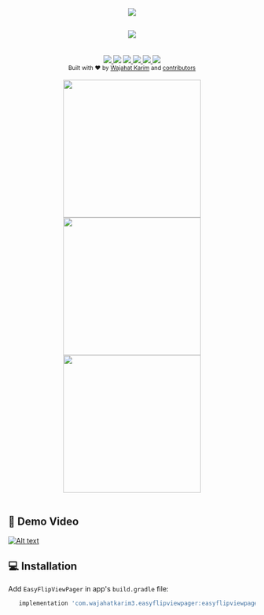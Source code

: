 <div align="center"><img src="https://raw.githubusercontent.com/wajahatkarim3/EasyFlipViewPager/master/Art/easyflipviewpager_logo.png"/></div>
<h2 align="center"><a href="https://twitter.com/intent/tweet?url=https%3A%2F%2Fgithub.com%2Fwajahatkarim3%2FEasyFlipViewPager&text=Create%20amazing%20book%20or%20card%20flipping%20animations%20for%20your%20ViewPager%20in%20Android%20with%20these%202-lines%20of%20code%20through%20EasyFlipViewPager&hashtags=android%2C%20kotlin%2C%20java%2C%20opensource%2C%20programming">
        <img src="https://img.shields.io/twitter/url/http/shields.io.svg?style=social"/>
    </a></h2>

<br/>
<div align="center">
    <!-- AppCenter -->
    <a href="https://appcenter.ms">
        <img src="https://build.appcenter.ms/v0.1/apps/5776861f-efe6-4d09-bee7-5e60bbd176f3/branches/master/badge"/>
    </a>
    <!-- Bintray -->
    <a href='https://bintray.com/wajahatkarim3/EasyFlipViewPager/com.wajahatkarim3.easyflipviewpager/_latestVersion'><img src='https://api.bintray.com/packages/wajahatkarim3/EasyFlipViewPager/com.wajahatkarim3.easyflipviewpager/images/download.svg'></a>
    </a>
    <!-- Arsenal 
    <a href="https://android-arsenal.com/details/1/7109">
        <img src="https://img.shields.io/badge/Android%20Arsenal-Easy%20Validation-brightgreen.svg?style=flat"/>
    </a>    -->
    <!-- API -->
    <a href="https://android-arsenal.com/api?level=14">
        <img src="https://img.shields.io/badge/API-14%2B-orange.svg?style=flat"/>
    </a>
    <!-- PRs Welcome -->
    <a href="">
        <img src="https://img.shields.io/badge/PRs-welcome-brightgreen.svg"/>
    </a>
    <!-- GitHub stars 
    <a href="https://github.com/wajahatkarim3/EasyFlipViewPager">
        <img src="https://img.shields.io/github/stars/nisrulz/validatetor.svg?style=social&label=Star"/>
    </a> -->
    <!-- GitHub forks 
    <a href="https://github.com/wajahatkarim3/EasyFlipViewPager/fork">
        <img src="https://img.shields.io/github/forks/nisrulz/validatetor.svg?style=social&label=Fork"/>
    </a> -->
    <!-- GitHub watchers 
    <a href="https://github.com/wajahatkarim3/EasyFlipViewPager">
        <img src="https://img.shields.io/github/watchers/nisrulz/validatetor.svg?style=social&label=Watch"/>
    </a> -->
    <!-- Say Thanks! -->
    <a href="https://saythanks.io/to/wajahatkarim3">
        <img src="https://img.shields.io/badge/Say%20Thanks-!-1EAEDB.svg"/>
    </a>
    <a href="https://www.paypal.me/WajahatKarim/5">
        <img src="https://img.shields.io/badge/$-donate-ff69b4.svg?maxAge=2592000&amp;style=flat">
    </a>
    <br/>
     <!-- GitHub followers 
    <a href="https://github.com/wajahatkarim3/EasyFlipViewPager">
        <img src="https://img.shields.io/github/followers/nisrulz.svg?style=social&label=Follow%20@nisrulz"/>
    </a> -->
    <!-- Twitter Follow 
    <a href="https://twitter.com/WajahatKarim">
        <img src="https://img.shields.io/twitter/follow/nisrulz.svg?style=social"/>
    </a> -->
</div>

<div align="center">
  <sub>Built with ❤︎ by
  <a href="https://twitter.com/WajahatKarim">Wajahat Karim</a> and
  <a href="https://github.com/wajahatkarim3/EasyFlipViewPager/graphs/contributors">
    contributors
  </a>
</div>
<br/>

<div align="center">
  <img src="https://raw.githubusercontent.com/wajahatkarim3/EasyFlipViewPager/master/Art/book_demo.gif" width="280px" /> <img src="https://raw.githubusercontent.com/wajahatkarim3/EasyFlipViewPager/master/Art/poker_demo.gif" width="280px" /> <img src="https://raw.githubusercontent.com/wajahatkarim3/EasyFlipViewPager/master/Art/gallery_demo.gif" width="280px" />
</div>
        
<br/>

## 📖 Demo Video
[![Alt text](https://img.youtube.com/vi/ibuHv06wdhs/0.jpg)](https://www.youtube.com/watch?v=ibuHv06wdhs)

## 💻 Installation
Add `EasyFlipViewPager` in app's ```build.gradle``` file:

```groovy
   implementation 'com.wajahatkarim3.easyflipviewpager:easyflipviewpager:1.0.0'
```
